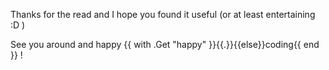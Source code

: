 Thanks for the read and I hope you found it useful (or at least entertaining :D )

See you around and happy {{ with .Get "happy" }}{{.}}{{else}}coding{{ end }} !